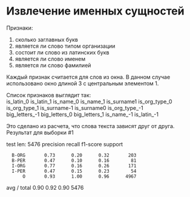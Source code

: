 Извлечение именных сущностей
=============

Признаки: <br/>
1) сколько заглавных букв <br/>
2) является ли слово типом организации <br/>
3) состоит ли слово из латинских букв <br/>
4) является ли слово именем <br/>
5) является ли слово фамилией <br/>

Каждый признак считается для слов из окна. В данном случае использовано окно длиной 3 c центральным элементом 1. <br/>

Список признаков выглядит так: <br/>
is_latin_0 is_latin_1 is_name_0 is_name_1 is_surname1 is_org_type_0 is_org_type_1 is_surname-1 is_surname0 is_org_type_-1 <br/> big_letters_-1 big_letters_0 big_letters_1 is_name_-1 is_latin_-1 <br/>

Это сделано из расчета, что слова текста зависят друг от друга. 
Результат для выборки #1 

test len:  5476 
             precision    recall  f1-score   support 

      B-ORG       0.73      0.20      0.32       203
      B-PER       0.47      0.10      0.16        81
      I-ORG       0.77      0.16      0.26       171
      I-PER       0.47      0.15      0.23        54
          O       0.93      1.00      0.96      4967

avg / total       0.90      0.92      0.90      5476

